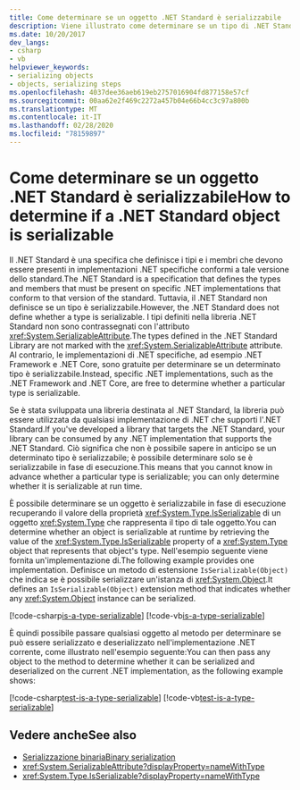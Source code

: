 ```yaml
---
title: Come determinare se un oggetto .NET Standard è serializzabile
description: Viene illustrato come determinare se un tipo di .NET Standard può essere serializzato in fase di esecuzione.
ms.date: 10/20/2017
dev_langs:
- csharp
- vb
helpviewer_keywords:
- serializing objects
- objects, serializing steps
ms.openlocfilehash: 4037dee36aeb619eb2757016904fd877158e57cf
ms.sourcegitcommit: 00aa62e2f469c2272a457b04e66b4cc3c97a800b
ms.translationtype: MT
ms.contentlocale: it-IT
ms.lasthandoff: 02/28/2020
ms.locfileid: "78159897"
---
```

# <a name="how-to-determine-if-a-net-standard-object-is-serializable"></a><span data-ttu-id="aa9b5-103">Come determinare se un oggetto .NET Standard è serializzabile</span><span class="sxs-lookup"><span data-stu-id="aa9b5-103">How to determine if a .NET Standard object is serializable</span></span>

<span data-ttu-id="aa9b5-104">Il .NET Standard è una specifica che definisce i tipi e i membri che devono essere presenti in implementazioni .NET specifiche conformi a tale versione dello standard.</span><span class="sxs-lookup"><span data-stu-id="aa9b5-104">The .NET Standard is a specification that defines the types and members that must be present on specific .NET implementations that conform to that version of the standard.</span></span> <span data-ttu-id="aa9b5-105">Tuttavia, il .NET Standard non definisce se un tipo è serializzabile.</span><span class="sxs-lookup"><span data-stu-id="aa9b5-105">However, the .NET Standard does not define whether a type is serializable.</span></span> <span data-ttu-id="aa9b5-106">I tipi definiti nella libreria .NET Standard non sono contrassegnati con l'attributo <xref:System.SerializableAttribute>.</span><span class="sxs-lookup"><span data-stu-id="aa9b5-106">The types defined in the .NET Standard Library are not marked with the <xref:System.SerializableAttribute> attribute.</span></span> <span data-ttu-id="aa9b5-107">Al contrario, le implementazioni di .NET specifiche, ad esempio .NET Framework e .NET Core, sono gratuite per determinare se un determinato tipo è serializzabile.</span><span class="sxs-lookup"><span data-stu-id="aa9b5-107">Instead, specific .NET implementations, such as the .NET Framework and .NET Core, are free to determine whether a particular type is serializable.</span></span>

<span data-ttu-id="aa9b5-108">Se è stata sviluppata una libreria destinata al .NET Standard, la libreria può essere utilizzata da qualsiasi implementazione di .NET che supporti l'.NET Standard.</span><span class="sxs-lookup"><span data-stu-id="aa9b5-108">If you've developed a library that targets the .NET Standard, your library can be consumed by any .NET implementation that supports the .NET Standard.</span></span> <span data-ttu-id="aa9b5-109">Ciò significa che non è possibile sapere in anticipo se un determinato tipo è serializzabile; è possibile determinare solo se è serializzabile in fase di esecuzione.</span><span class="sxs-lookup"><span data-stu-id="aa9b5-109">This means that you cannot know in advance whether a particular type is serializable; you can only determine whether it is serializable at run time.</span></span>

<span data-ttu-id="aa9b5-110">È possibile determinare se un oggetto è serializzabile in fase di esecuzione recuperando il valore della proprietà <xref:System.Type.IsSerializable> di un oggetto <xref:System.Type> che rappresenta il tipo di tale oggetto.</span><span class="sxs-lookup"><span data-stu-id="aa9b5-110">You can determine whether an object is serializable at runtime by retrieving the value of the <xref:System.Type.IsSerializable> property of a <xref:System.Type> object that represents that object's type.</span></span> <span data-ttu-id="aa9b5-111">Nell'esempio seguente viene fornita un'implementazione di.</span><span class="sxs-lookup"><span data-stu-id="aa9b5-111">The following example provides one implementation.</span></span> <span data-ttu-id="aa9b5-112">Definisce un metodo di estensione `IsSerializable(Object)` che indica se è possibile serializzare un'istanza di <xref:System.Object>.</span><span class="sxs-lookup"><span data-stu-id="aa9b5-112">It defines an `IsSerializable(Object)` extension method that indicates whether any <xref:System.Object> instance can be serialized.</span></span>

[!code-csharp[is-a-type-serializable](~/samples/snippets/standard/serialization/is-serializable/csharp/program.cs#2)]
[!code-vb[is-a-type-serializable](~/samples/snippets/standard/serialization/is-serializable/vb/library.vb#2)]

<span data-ttu-id="aa9b5-113">È quindi possibile passare qualsiasi oggetto al metodo per determinare se può essere serializzato e deserializzato nell'implementazione .NET corrente, come illustrato nell'esempio seguente:</span><span class="sxs-lookup"><span data-stu-id="aa9b5-113">You can then pass any object to the method to determine whether it can be serialized and deserialized on the current .NET implementation, as the following example shows:</span></span>

[!code-csharp[test-is-a-type-serializable](~/samples/snippets/standard/serialization/is-serializable/csharp/program.cs#1)]
[!code-vb[test-is-a-type-serializable](~/samples/snippets/standard/serialization/is-serializable/vb/program.vb#1)]

## <a name="see-also"></a><span data-ttu-id="aa9b5-114">Vedere anche</span><span class="sxs-lookup"><span data-stu-id="aa9b5-114">See also</span></span>

- [<span data-ttu-id="aa9b5-115">Serializzazione binaria</span><span class="sxs-lookup"><span data-stu-id="aa9b5-115">Binary serialization</span></span>](binary-serialization.md)
- <xref:System.SerializableAttribute?displayProperty=nameWithType>
- <xref:System.Type.IsSerializable?displayProperty=nameWithType>
